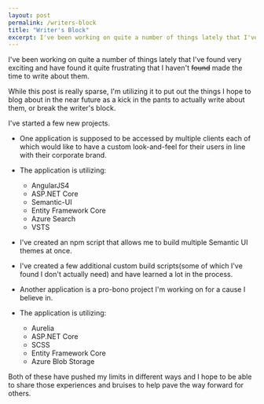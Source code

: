 ```yaml
---
layout: post
permalink: /writers-block
title: "Writer's Block"
excerpt: I've been working on quite a number of things lately that I've found very exciting and have found it quite frustrating that I haven't <del>found</del> made the time to write about them.
---
```


I've been working on quite a number of things lately that I've found very exciting and have found it quite frustrating that I haven't ~~found~~ made the time to write about them.

While this post is really sparse, I'm utilizing it to put out the things I hope to blog about in the near future as a kick in the pants to actually write about them, or break the writer's block.

I've started a few new projects.

- One application is supposed to be accessed by multiple clients each of which would like to have a custom look-and-feel for their users in line with their corporate brand.
 - The application is utilizing:
     - AngularJS4
     - ASP.NET Core
     - Semantic-UI
     - Entity Framework Core
     - Azure Search
     - VSTS
 - I've created an npm script that allows me to build multiple Semantic UI themes at once.
 - I've created a few additional custom build scripts(some of which I've found I don't actually need) and have learned a lot in the process.

- Another application is a pro-bono project I'm working on for a cause I believe in.
 - The application is utilizing:
     - Aurelia
     - ASP.NET Core
     - SCSS
     - Entity Framework Core
     - Azure Blob Storage

Both of these have pushed my limits in different ways and I hope to be able to share those experiences and bruises to help pave the way forward for others.
